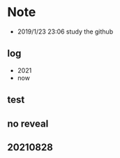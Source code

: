 # Note

- 2019/1/23 23:06 study the github

## log

- 2021
- now

## test

## no reveal

## 20210828


